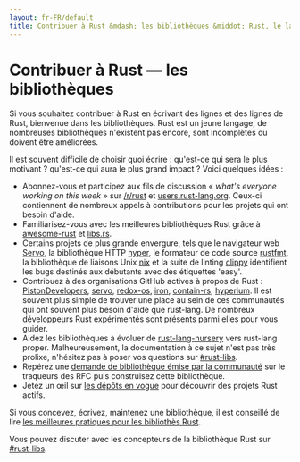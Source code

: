 ```yaml
---
layout: fr-FR/default
title: Contribuer à Rust &mdash; les bibliothèques &middot; Rust, le langage de programmation
---
```


# Contribuer à Rust &mdash; les bibliothèques

Si vous souhaitez contribuer à Rust en écrivant des lignes et des lignes de Rust, bienvenue dans les bibliothèques. Rust est un jeune langage, de nombreuses bibliothèques n'existent pas encore, sont incomplètes ou doivent être améliorées.

Il est souvent difficile de choisir quoi écrire : qu'est-ce qui sera le plus motivant ? qu'est-ce qui aura le plus grand impact ? Voici quelques idées :

* Abonnez-vous et participez aux fils de discussion « *what's everyone working on this week* » sur [/r/rust] et [users.rust-lang.org]. Ceux-ci contiennent de nombreux appels à contributions pour les projets qui ont besoin d'aide.
* Familiarisez-vous avec les meilleures bibliothèques Rust grâce à [awesome-rust] et [libs.rs].
* Certains projets de plus grande envergure, tels que le navigateur web [Servo], la bibliothèque HTTP [hyper], le formateur de code source [rustfmt], la bibliothèque de liaisons Unix [nix] et la suite de linting [clippy] identifient les bugs destinés aux débutants avec des étiquettes 'easy'.
* Contribuez à des organisations GitHub actives à propos de Rust : [PistonDevelopers], [servo], [redox-os], [iron], [contain-rs], [hyperium]. Il est souvent plus simple de trouver une place au sein de ces communautés qui ont souvent plus besoin d'aide que rust-lang. De nombreux développeurs Rust expérimentés sont présents parmi elles pour vous guider.
* Aidez les bibliothèques à évoluer de [rust-lang-nursery] vers rust-lang proper. Malheureusement, la documentation à ce sujet n'est pas très prolixe, n'hésitez pas à poser vos questions sur [#rust-libs].
* Repérez une [demande de bibliothèque émise par la communauté][requested] sur le traqueurs des RFC puis construisez cette bibliothèque.
* Jetez un œil sur [les dépôts en vogue][trending] pour découvrir des projets Rust actifs.

Si vous concevez, écrivez, maintenez une bibliothèque, il est conseillé de lire [les meilleures pratiques pour les bibliothès Rust][lib-prac].

Vous pouvez discuter avec les concepteurs de la bibliothèque Rust sur [#rust-libs].

<!--
TODO: Not sure #rust-libs is the place to direct people
-->

[#rust-libs]: https://client00.chat.mibbit.com/?server=irc.mozilla.org&channel=%23rust-libs
[/r/rust]: https://reddit.com/r/rust
[PistonDevelopers]: https://github.com/PistonDevelopers
[Servo]: https://github.com/servo/servo
[Servo]: https://github.com/servo/servo
[awesome-rust]: https://github.com/kud1ing/awesome-rust
[clippy]: https://github.com/Manishearth/rust-clippy
[contain-rs]: https://github.com/contain-rs
[hyper]: https://github.com/hyperium/hyper
[hyperium]: https://github.com/hyperium
[iron]: https://github.com/iron
[lib-prac]: https://pascalhertleif.de/artikel/good-practices-for-writing-rust-libraries/
[libs.rs]: http://libs.rs
[nix]: https://github.com/nix-rust/nix/
[redox-os]: https://github.com/redox-os
[requested]: https://github.com/rust-lang/rfcs/labels/A-community-library
[rust-lang-nursery]: https://github.com/rust-lang-nursery
[rustfmt]: https://github.com/rust-lang-nursery/rustfmt
[trending]: https://github.com/trending?l=rust
[users.rust-lang.org]: https://users.rust-lang.org
